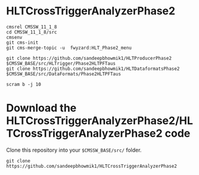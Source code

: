 # HLTCrossTriggerAnalyzerPhase2


```
cmsrel CMSSW_11_1_8
cd CMSSW_11_1_8/src
cmsenv
git cms-init
git cms-merge-topic -u  fwyzard:HLT_Phase2_menu

git clone https://github.com/sandeepbhowmik1/HLTProducerPhase2 $CMSSW_BASE/src/HLTrigger/Phase2HLTPFTaus
git clone https://github.com/sandeepbhowmik1/HLTDataformatsPhase2 $CMSSW_BASE/src/DataFormats/Phase2HLTPFTaus

scram b -j 10

```

# Download the HLTCrossTriggerAnalyzerPhase2/HLTCrossTriggerAnalyzerPhase2 code

Clone this repository into your `$CMSSW_BASE/src/` folder.

```
git clone https://github.com/sandeepbhowmik1/HLTCrossTriggerAnalyzerPhase2

```

